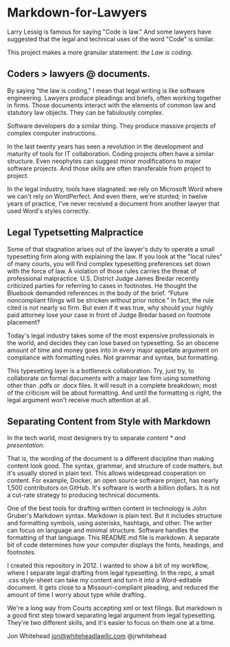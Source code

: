 # Markdown-for-Lawyers

Larry Lessig is famous for saying "Code is law."  And some lawyers have suggested that the legal and technical uses of the word "Code" is similar.  

This project makes a more granular statement:  *the Law is coding*. 

## Coders > lawyers @ documents.  

By saying "the law is coding," I mean that legal writing is like software engineering.  Lawyers produce pleadings and briefs, often working together in firms.  Those documents interact with the elements of common law and statutory law objects. They can be fabulously complex. 

Software developers do a similar thing. They produce massive projects of complex computer instructions.   

In the last twenty years has seen a revolution in the development and maturity of tools for IT collaboration.  Coding projects often have a similar structure.  Even neophytes can suggest minor modifications to major software projects.   And those skills are often transferable from project to project.   

In the legal industry, tools have stagnated: we rely on Microsoft Word where we can't rely on WordPerfect.  And even there, we're stunted;  in twelve years of practice, I've never received a document from another lawyer that used Word's styles correctly.     

## Legal Typetsetting Malpractice
Some of that stagnation arises out of the lawyer's duty to operate a small typesetting firm along with explaining the law.  If you look at the "local rules" of many courts, you will find complex typesetting preferences set down with the force of law.  A violation of those rules carries the threat of professional malpractice.   U.S. District Judge James Bredar recently criticized parties for referring to cases in footnotes. He thought the Bluebook demanded references in the body of the brief.   “Future noncompliant filings will be stricken without prior notice." In fact, the rule cited is not nearly so firm.   But even if it was true, why should your highly paid attorney lose your case in front of Judge Bredar based on footnote placement? 

Today's legal industry takes some of the most expensive professionals in the world, and decides they can lose based on typesetting. So an obscene amount of time and money goes into in every major appellate argument on compliance with formatting rules.  Not grammar and syntax, but formatting.  

This typesetting layer is a bottleneck collaboration.  Try, just try, to collaborate on formal documents with a major law firm using something other than .pdfs or .docx files.  It will result in a complete breakdown; most of the criticism will be about formatting.  And until the formatting is right, the legal argument won't receive much attention at all.  

## Separating Content from Style with Markdown

In the tech world, most designers try to separate *content * and presentation.*   

That is, the wording of the document is a different discipline than making content look good.  The syntax, grammar, and structure of code matters, but it's usually stored in plain text.  This allows widespread cooperation on content.  For example, Docker, an open source software project, has nearly 1,500 contributors on GitHub.  It's software is worth a billion dollars.  It is not a cut-rate strategy to producing technical documents. 

One of the best tools for drafting written content in technology is John Gruber's Markdown syntax.  Markdown is plain text.  But it includes structure and formatting symbols, using asterisks, hashtags, and other.  The writer can focus on language and minimal structure.  Software handles the formatting of that language.  This README.md file is markdown.  A separate bit of code determines how your computer displays the fonts, headings, and footnotes. 

I created this repository in 2012. I wanted to show a bit of my workflow, where I separate legal drafting from legal typesetting.  In the repo, a small .css style-sheet can take my content and turn it into a Word-editable document.  It gets close to a Missouri-compliant pleading, and reduced the amount of time I worry about type while drafting. 

We're a long way from Courts accepting xml or text filings.  But markdown is a good first step toward separating legal argument  from legal typesetting.  They're two different skills, and it's easier to focus on them one at a time. 

Jon Whitehead
jon@whiteheadlawllc.com
@jrwhitehead



